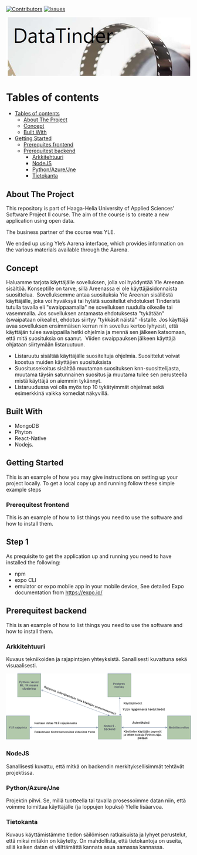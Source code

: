 [![Contributors][contributors-shield]][contributors-url]
[![Issues][issues-shield]][issues-url]

[contributors-shield]: https://img.shields.io/github/contributors/jussihayha/DataTinderit.svg?style=for-the-badge
[contributors-url]: https://github.com/jussihayha/DataTinderit/graphs/contributors
[issues-shield]: https://img.shields.io/github/issues/jussihayha/DataTinderit.svg?style=for-the-badge
[issues-url]: https://github.com/jussihayha/DataTinderit/issues
[product-screenshot]: images/logo_viritys_transparent.png


![logo](./images/DataTinderlogo.JPG)

# Tables of contents
- [Tables of contents](#Tables-of-contents)
  - [About The Project](#about-the-project)
  - [Concept](#concept)
  - [Built With](#built-with)
- [Getting Started](#getting-started)
  - [Prerequites frontend](#prerequites-frontend)
  - [Prerequitest backend](#Prerequites-backend)
    - [Arkkitehtuuri](#arkkitehtuuri)
    - [NodeJS](#nodejs)
    - [Python/Azure/Jne](#pythonazurejne)
    - [Tietokanta](#tietokanta)

## About The Project
This repository is part of Haaga-Helia University of Applied Sciences' Software Project II course. The aim of the course is to create a new application using open data. 

The business partner of the course was YLE.

We ended up using Yle’s Aarena interface, which provides information on the various materials available through the Aarena. 

## Concept
Haluamme tarjota käyttäjälle sovelluksen, jolla voi hyödyntää Yle Areenan sisältöä. Konseptille on tarve, sillä Areenassa ei ole käyttäjäsidonnaista suosittelua. ​
Sovelluksemme antaa suosituksia Yle Areenan sisällöstä käyttäjälle, joka voi hyväksyä tai hylätä suositellut ehdotukset Tinderistä tutulla tavalla eli  "swaippaamalla" ne sovelluksen ruudulla oikealle tai vasemmalla. Jos sovelluksen antamasta ehdotuksesta "tykätään" (swaipataan oikealle), ehdotus siirtyy "tykkäsit näistä" -listalle. Jos käyttäjä avaa sovelluksen ensimmäisen kerran niin sovellus kertoo lyhyesti, että käyttäjän tulee swaippailla hetki ohjelmia ja mennä sen jälkeen katsomaan, että mitä suosituksia on saanut. ​
Viiden swaippauksen jälkeen käyttäjä ohjataan siirtymään listaruutuun.
* Listaruutu sisältää käyttäjälle suositeltuja ohjelmia. Suosittelut voivat koostua muiden käyttäjien suosituksista
* Suositussekoitus sisältää muutaman suosituksen knn-suosittelijasta, muutama täysin satunnainen suositus ja muutama tulee sen perusteella mistä käyttäjä on aiemmin tykännyt.
* Listaruudussa voi olla myös top 10 tykätyimmät ohjelmat sekä esimerkkinä vaikka komediat näkyvillä. 
​
## Built With

* MongoDB
* Phyton
* React-Native
* Nodejs.

## Getting Started
This is an example of how you may give instructions on setting up your project locally. To get a local copy up and running follow these simple example steps

### Prerequitest frontend
This is an example of how to list things you need to use the software and how to install them.

## Step 1
As prequisite to get the application up and running you need to have installed the following:

  * npm
  * expo CLI
  * emulator or expo mobile app in your mobile device, See detailed Expo documentation from https://expo.io/

## Prerequitest backend
This is an example of how to list things you need to use the software and how to install them.

### Arkkitehtuuri
Kuvaus tekniikoiden ja rajapintojen yhteyksistä. Sanallisesti kuvattuna sekä visuaalisesti.

![Arkkitehtuuri_proto](./images/arkkitehtuuri_proto.png)

### NodeJS
Sanallisesti kuvattu, että mitkä on backendin merkityksellisimmät tehtävät projektissa.

### Python/Azure/Jne
Projektin pihvi. Se, millä tuotteella tai tavalla prosessoimme datan niin, että voimme toimittaa käyttäjälle (ja loppujen lopuksi) Ylelle lisäarvoa.

### Tietokanta
Kuvaus käyttämistämme tiedon säilömisen ratkaisuista ja lyhyet perustelut, että miksi mitäkin on käytetty. On mahdollista, että tietokantoja on useita, sillä kaiken datan ei välttämättä kannata asua samassa kannassa.




